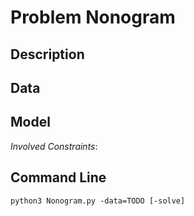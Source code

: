 # Problem Nonogram

## Description



## Data



## Model

*Involved Constraints*: 


## Command Line

```shell
python3 Nonogram.py -data=TODO [-solve]
```


